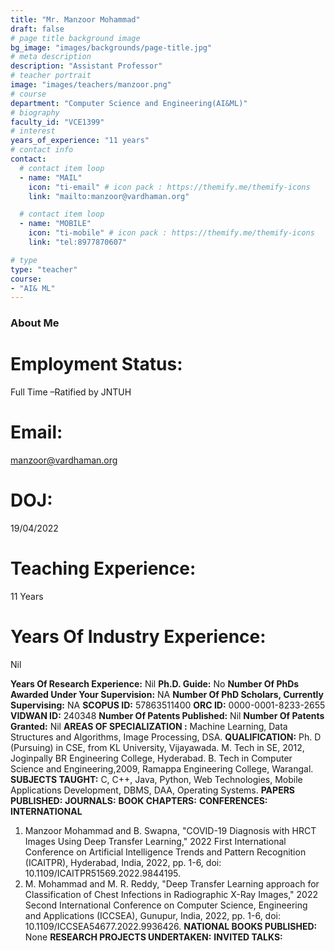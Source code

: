 ```yaml
---
title: "Mr. Manzoor Mohammad"
draft: false
# page title background image
bg_image: "images/backgrounds/page-title.jpg"
# meta description
description: "Assistant Professor"
# teacher portrait
image: "images/teachers/manzoor.png"
# course
department: "Computer Science and Engineering(AI&ML)"
# biography
faculty_id: "VCE1399"
# interest
years_of_experience: "11 years"
# contact info
contact:
  # contact item loop
  - name: "MAIL"
    icon: "ti-email" # icon pack : https://themify.me/themify-icons
    link: "mailto:manzoor@vardhaman.org"

  # contact item loop
  - name: "MOBILE"
    icon: "ti-mobile" # icon pack : https://themify.me/themify-icons
    link: "tel:8977870607"

# type
type: "teacher"
course:
- "AI& ML"
---
```


### About Me

# Employment Status:
Full Time –Ratified by JNTUH

# Email: 
manzoor@vardhaman.org

# DOJ: 
19/04/2022

# Teaching Experience: 
11 Years

# Years Of Industry Experience:
Nil

**Years Of Research Experience:** Nil
**Ph.D. Guide:** No
**Number Of PhDs Awarded Under Your Supervision:** NA
**Number Of PhD Scholars, Currently Supervising:** NA
**SCOPUS ID:** 57863511400
**ORC ID:** 0000-0001-8233-2655
**VIDWAN ID:** 240348
**Number Of Patents Published:** Nil
**Number Of Patents Granted:** Nil
**AREAS OF SPECIALIZATION :**
Machine Learning, Data Structures and Algorithms, Image Processing, DSA.
**QUALIFICATION:**
Ph. D (Pursuing) in CSE, from KL University, Vijayawada.
M. Tech in SE, 2012, Joginpally BR Engineering College, Hyderabad.
B. Tech in Computer Science and Engineering,2009, Ramappa Engineering College,
Warangal.
**SUBJECTS TAUGHT:**
C, C++, Java, Python, Web Technologies, Mobile Applications Development, DBMS,
DAA, Operating Systems.
**PAPERS PUBLISHED:**
**JOURNALS:**
**BOOK CHAPTERS:**
**CONFERENCES:**
**INTERNATIONAL**
1. Manzoor Mohammad and B. Swapna, &quot;COVID-19 Diagnosis with HRCT Images Using
Deep Transfer Learning,&quot; 2022 First International Conference on Artificial Intelligence
Trends and Pattern Recognition (ICAITPR), Hyderabad, India, 2022, pp. 1-6, doi:
10.1109/ICAITPR51569.2022.9844195.
2. M. Mohammad and M. R. Reddy, &quot;Deep Transfer Learning approach for Classification of
Chest Infections in Radiographic X-Ray Images,&quot; 2022 Second International Conference
on Computer Science, Engineering and Applications (ICCSEA), Gunupur, India, 2022, pp.
1-6, doi: 10.1109/ICCSEA54677.2022.9936426.
**NATIONAL BOOKS PUBLISHED:** None
**RESEARCH PROJECTS UNDERTAKEN:**
**INVITED TALKS:**
